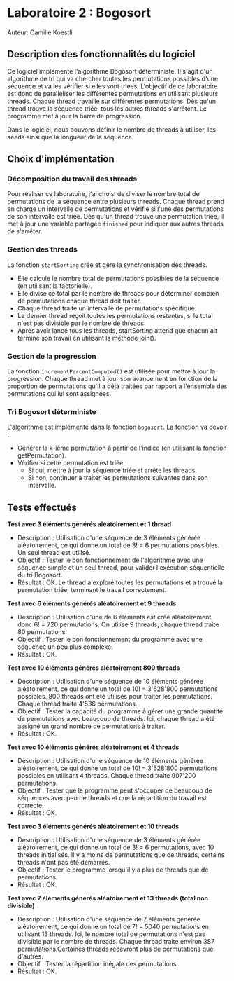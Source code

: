 # Laboratoire 2 : Bogosort

Auteur: Camille Koestli

## Description des fonctionnalités du logiciel
Ce logiciel implémente l'algorithme Bogosort déterministe. Il s'agit d'un algorithme de tri qui va chercher toutes les permutations possibles d'une séquence et va les vérifier si elles sont triées. L'objectif de ce laboratoire est donc de paralléliser les différentes permutations en utilisant plusieurs threads. Chaque thread travaille sur différentes permutations. Dès qu'un thread trouve la séquence triée, tous les autres threads s'arrêtent. Le programme met à jour la barre de progression.

Dans le logiciel, nous pouvons définir le nombre de threads à utiliser, les seeds ainsi que la longueur de la séquence.


## Choix d'implémentation
### Décomposition du travail des threads
Pour réaliser ce laboratoire, j'ai choisi de diviser le nombre total de permutations de la séquence entre plusieurs threads. Chaque thread prend en charge un intervalle de permutations et vérifie si l'une des permutations de son intervalle est triée. Dès qu'un thread trouve une permutation triée, il met à jour une variable partagée `finished` pour indiquer aux autres threads de s'arrêter.

### Gestion des threads
La fonction `startSorting` crée et gère la synchronisation des threads.
- Elle calcule le nombre total de permutations possibles de la séquence (en utilisant la factorielle).
- Elle divise ce total par le nombre de threads pour déterminer combien de permutations chaque thread doit traiter.
- Chaque thread traite un intervalle de permutations spécifique.
- Le dernier thread reçoit toutes les permutations restantes, si le total n'est pas divisible par le nombre de threads.
- Après avoir lancé tous les threads, startSorting attend que chacun ait terminé son travail en utilisant la méthode join().

### Gestion de la progression
La fonction `incrementPercentComputed()` est utilisée pour mettre à jour la progression. Chaque thread met à jour son avancement en fonction de la proportion de permutations qu'il a déjà traitées par rapport à l'ensemble des permutations qui lui sont assignées.

### Tri Bogosort déterministe
L'algorithme est implémenté dans la fonction `bogosort`. La fonction va devoir :
- Générer la k-ième permutation à partir de l'indice (en utilisant la fonction getPermutation).
- Vérifier si cette permutation est triée.
  - Si oui, mettre à jour la séquence triée et arrête les threads.
  - Si non, continuer à traiter les permutations suivantes dans son intervalle.

## Tests effectués
**Test avec 3 éléments générés aléatoirement et 1 thread**

- Description : Utilisation d'une séquence de 3 éléments générée aléatoirement, ce qui donne un total de 3! = 6 permutations possibles. Un seul thread est utilisé.
- Objectif : Tester le bon fonctionnement de l'algorithme avec une séquence simple et un seul thread, pour valider l'exécution séquentielle du tri Bogosort.
- Résultat : OK. Le thread a exploré toutes les permutations et a trouvé la permutation triée, terminant le travail correctement.

**Test avec 6 éléments générés aléatoirement et 9 threads**

- Description : Utilisation d'une de 6 éléments est créé aléatoirement, donc 6! = 720 permutations. On utilise 9 threads, chaque thread traite 80 permutations.
- Objectif : Tester le bon fonctionnement du programme avec une séquence un peu plus complexe.
- Résultat : OK.

**Test avec 10 éléments générés aléatoirement 800 threads**

- Description : Utilisation d'une séquence de 10 éléments générée aléatoirement, ce qui donne un total de 10! = 3'628'800 permutations possibles. 800 threads ont été utilisés pour traiter les permutations. Chaque thread traite 4'536 permutations.
- Objectif : Tester la capacité du programme à gérer une grande quantité de permutations avec beaucoup de threads. Ici, chaque thread a été assigné un grand nombre de permutations à traiter.
- Résultat : OK.

**Test avec 10 éléments générés aléatoirement et 4 threads**

- Description : Utilisation d'une séquence de 10 éléments générée aléatoirement, ce qui donne un total de 10! = 3'628'800 permutations possibles en utilisant 4 threads. Chaque thread traite 907'200 permutations.
- Objectif : Tester que le programme peut s'occuper de beaucoup de séquences avec peu de threads et que la répartition du travail est correcte.
- Résultat : OK.

**Test avec 3 éléments générés aléatoirement et 10 threads**

- Description : Utilisation d'une séquence de 3 éléments générée aléatoirement, ce qui donne un total de 3! = 6 permutations, avec 10 threads initialisés. Il y a moins de permutations que de threads, certains threads n'ont pas été démarrés.
- Objectif : Tester le programme lorsqu'il y a plus de threads que de permutations.
- Résultat : OK.

**Test avec 7 éléments générés aléatoirement et 13 threads (total non divisible)**

- Description : Utilisation d'une séquence de 7 éléments générée aléatoirement, ce qui donne un total de 7! = 5040 permutations en utilisant 13 threads. Ici, le nombre total de permutations n'est pas divisible par le nombre de threads. Chaque thread traite environ 387 permutations.Certaines threads recevront plus de permutations que d'autres.
- Objectif : Tester la répartition inégale des permutations.
- Résultat : OK.